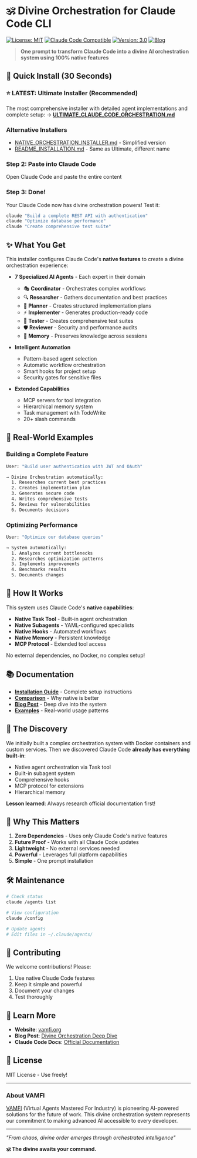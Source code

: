 # 🕉️ Divine Orchestration for Claude Code CLI

[![License: MIT](https://img.shields.io/badge/License-MIT-yellow.svg)](https://opensource.org/licenses/MIT)
[![Claude Code Compatible](https://img.shields.io/badge/Claude%20Code-Compatible-blue.svg)](https://docs.anthropic.com/claude-code)
[![Version: 3.0](https://img.shields.io/badge/Version-3.0-green.svg)](NATIVE_ORCHESTRATION_INSTALLER.md)
[![Blog](https://img.shields.io/badge/Blog-vamfi.org-purple.svg)](https://vamfi.org)

> **One prompt to transform Claude Code into a divine AI orchestration system using 100% native features**

## 🚀 Quick Install (30 Seconds)

### ⭐ LATEST: Ultimate Installer (Recommended)
The most comprehensive installer with detailed agent implementations and complete setup:
→ **[ULTIMATE_CLAUDE_CODE_ORCHESTRATION.md](ULTIMATE_CLAUDE_CODE_ORCHESTRATION.md)**

### Alternative Installers
- [NATIVE_ORCHESTRATION_INSTALLER.md](NATIVE_ORCHESTRATION_INSTALLER.md) - Simplified version
- [README_INSTALLATION.md](README_INSTALLATION.md) - Same as Ultimate, different name

### Step 2: Paste into Claude Code
Open Claude Code and paste the entire content

### Step 3: Done! 
Your Claude Code now has divine orchestration powers! Test it:

```bash
claude "Build a complete REST API with authentication"
claude "Optimize database performance"
claude "Create comprehensive test suite"
```

## ✨ What You Get

This installer configures Claude Code's **native features** to create a divine orchestration experience:

- **7 Specialized AI Agents** - Each expert in their domain
  - 🎭 **Coordinator** - Orchestrates complex workflows
  - 🔍 **Researcher** - Gathers documentation and best practices
  - 🎯 **Planner** - Creates structured implementation plans
  - ⚡ **Implementer** - Generates production-ready code
  - 🧪 **Tester** - Creates comprehensive test suites
  - 🛡️ **Reviewer** - Security and performance audits
  - 💾 **Memory** - Preserves knowledge across sessions

- **Intelligent Automation**
  - Pattern-based agent selection
  - Automatic workflow orchestration
  - Smart hooks for project setup
  - Security gates for sensitive files

- **Extended Capabilities**
  - MCP servers for tool integration
  - Hierarchical memory system
  - Task management with TodoWrite
  - 20+ slash commands

## 🎯 Real-World Examples

### Building a Complete Feature
```bash
User: "Build user authentication with JWT and OAuth"

→ Divine Orchestration automatically:
  1. Researches current best practices
  2. Creates implementation plan
  3. Generates secure code
  4. Writes comprehensive tests
  5. Reviews for vulnerabilities
  6. Documents decisions
```

### Optimizing Performance
```bash
User: "Optimize our database queries"

→ System automatically:
  1. Analyzes current bottlenecks
  2. Researches optimization patterns
  3. Implements improvements
  4. Benchmarks results
  5. Documents changes
```

## 🧠 How It Works

This system uses Claude Code's **native capabilities**:
- **Native Task Tool** - Built-in agent orchestration
- **Native Subagents** - YAML-configured specialists
- **Native Hooks** - Automated workflows
- **Native Memory** - Persistent knowledge
- **MCP Protocol** - Extended tool access

No external dependencies, no Docker, no complex setup!

## 📚 Documentation

- **[Installation Guide](NATIVE_ORCHESTRATION_INSTALLER.md)** - Complete setup instructions
- **[Comparison](ORCHESTRATION_COMPARISON.md)** - Why native is better
- **[Blog Post](https://vamfi.org/blog/divine-orchestration)** - Deep dive into the system
- **[Examples](examples/)** - Real-world usage patterns

## 🔬 The Discovery

We initially built a complex orchestration system with Docker containers and custom services. Then we discovered Claude Code **already has everything built-in**:

- Native agent orchestration via Task tool
- Built-in subagent system
- Comprehensive hooks
- MCP protocol for extensions
- Hierarchical memory

**Lesson learned**: Always research official documentation first!

## 🌟 Why This Matters

1. **Zero Dependencies** - Uses only Claude Code's native features
2. **Future Proof** - Works with all Claude Code updates
3. **Lightweight** - No external services needed
4. **Powerful** - Leverages full platform capabilities
5. **Simple** - One prompt installation

## 🛠️ Maintenance

```bash
# Check status
claude /agents list

# View configuration  
claude /config

# Update agents
# Edit files in ~/.claude/agents/
```

## 🤝 Contributing

We welcome contributions! Please:
1. Use native Claude Code features
2. Keep it simple and powerful
3. Document your changes
4. Test thoroughly

## 📖 Learn More

- **Website**: [vamfi.org](https://vamfi.org)
- **Blog Post**: [Divine Orchestration Deep Dive](https://vamfi.org/blog/divine-orchestration)
- **Claude Code Docs**: [Official Documentation](https://docs.anthropic.com/claude-code)

## 📜 License

MIT License - Use freely!

---

### About VAMFI

[VAMFI](https://vamfi.org) (Virtual Agents Mastered For Industry) is pioneering AI-powered solutions for the future of work. This divine orchestration system represents our commitment to making advanced AI accessible to every developer.

---

*"From chaos, divine order emerges through orchestrated intelligence"*

**🕉️ The divine awaits your command.**